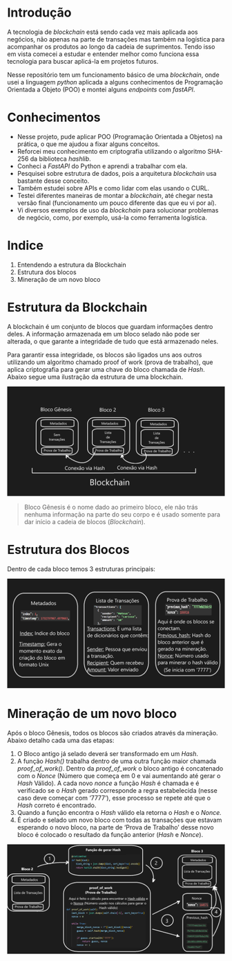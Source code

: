 # Introdução

A tecnologia de *blockchain* está sendo cada vez mais aplicada aos negócios, não apenas na parte de transações mas também na logística para acompanhar os produtos ao longo da cadeia de suprimentos. Tendo isso em vista comecei a estudar e entender melhor como funciona essa tecnologia para buscar aplicá-la em projetos futuros.

Nesse repositório tem um funcionamento básico de uma *blockchain*, onde usei a linguagem *python* aplicada a alguns conhecimentos de Programação Orientada a Objeto (POO) e montei alguns *endpoints* com *fastAPI*.

# Conhecimentos

- Nesse projeto, pude aplicar POO (Programação Orientada a Objetos) na prática, o que me ajudou a fixar alguns conceitos.
- Reforcei meu conhecimento em criptografia utilizando o algoritmo SHA-256 da biblioteca *hashlib*.
- Conheci a *FastAPI* do Python e aprendi a trabalhar com ela.
- Pesquisei sobre estrutura de dados, pois a arquitetura *blockchain* usa bastante desse conceito.
- Também estudei sobre APIs e como lidar com elas usando o CURL.
- Testei diferentes maneiras de montar a *blockchain*, até chegar nesta versão final (funcionamento um pouco diferente das que eu vi por aí).
- Vi diversos exemplos de uso da *blockchain* para solucionar problemas de negócio, como, por exemplo, usá-la como ferramenta logística.


# Indice

1. Entendendo a estrutura da Blockchain
2. Estrutura dos blocos
3. Mineração de um novo bloco


# Estrutura da Blockchain

A blockchain é um conjunto de blocos que guardam informações dentro deles. A informação armazenada em um bloco selado não pode ser alterada, o que garante a integridade de tudo que está armazenado neles.

Para garantir essa integridade, os blocos são ligados uns aos outros utilizando um algoritmo chamado proof of work (prova de trabalho), que aplica criptografia para gerar uma chave do bloco chamada de *Hash*. Abaixo segue uma ilustração da estrutura de uma blockchain.

![Blockchain](https://github.com/MateusNaza/Estudos-Engenharia-de-Dados/blob/main/Blockchain/assets/Blockchain.png)

> Bloco Gênesis é o nome dado ao primeiro bloco, ele não trás nenhuma informação na parte do seu corpo e é usado somente para dar início a cadeia de blocos (*Blockchain*).
> 


# Estrutura dos Blocos

Dentro de cada bloco temos 3 estruturas principais:

![Corpo do bloco.png](https://github.com/MateusNaza/Estudos-Engenharia-de-Dados/blob/main/Blockchain/assets/Corpo_do_bloco.png)


# Mineração de um novo bloco

Após o bloco Gênesis, todos os blocos são criados através da mineração. Abaixo detalho cada uma das etapas:

1. O Bloco antigo já selado deverá ser transformado em um *Hash*.
2. A função *Hash()* trabalha dentro de uma outra função maior chamada *proof_of_work()*. Dentro da *proof_of_work* o bloco antigo é concatenado com o *Nonce* (Número que começa em 0 e vai aumentando até gerar o *Hash* Válido). A cada novo *nonce* a função *Hash* é chamada e é verificado se o *Hash* gerado corresponde a regra estabelecida (nesse caso deve começar com ‘7777’), esse processo se repete até que o *Hash* correto é encontrado.
3. Quando a função encontra o *Hash* válido ela retorna o *Hash* e o *Nonce.*
4. É criado e selado um novo bloco com todas as transações que estavam esperando o novo bloco, na parte de ‘Prova de Trabalho’ desse novo bloco é colocado o resultado da função anterior (*Hash* e *Nonce*).

![Processo de Mineraçãoi.png](https://github.com/MateusNaza/Estudos-Engenharia-de-Dados/blob/main/Blockchain/assets/Processo_de_Mineraoi.png)
